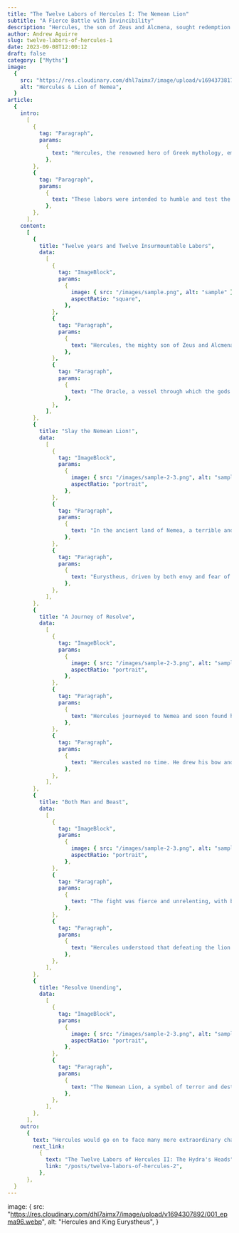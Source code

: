 ```yaml
---
title: "The Twelve Labors of Hercules I: The Nemean Lion"
subtitle: "A Fierce Battle with Invincibility"
description: "Hercules, the son of Zeus and Alcmena, sought redemption for acts committed during a bout of madness inflicted by the jealous goddess Hera. To atone, he sought guidance from the Oracle of Delphi, who commanded him to serve King Eurystheus of Mycenae for twelve years and complete twelve labors."
author: Andrew Aguirre
slug: twelve-labors-of-hercules-1
date: 2023-09-08T12:00:12
draft: false
category: ["Myths"]
image:
  {
    src: "https://res.cloudinary.com/dhl7aimx7/image/upload/v1694373817/001_rvaewf.webp",
    alt: "Hercules & Lion of Nemea",
  }
article:
  {
    intro:
      [
        {
          tag: "Paragraph",
          params:
            {
              text: "Hercules, the renowned hero of Greek mythology, embarked on a remarkable journey to complete the Twelve Labors as an act of penance for a grave and tragic crime he had committed. Driven by remorse and seeking redemption, Hercules was tasked with these seemingly insurmountable challenges by King Eurystheus.",
            },
        },
        {
          tag: "Paragraph",
          params:
            {
              text: "These labors were intended to humble and test the hero's strength, courage, and resolve, as well as to atone for his past actions. Each labor presented a formidable adversary or task, ranging from ferocious beasts to treacherous quests, and together they forged the legend of Hercules, a symbol of resilience and heroism in the face of adversity.",
            },
        },
      ],
    content:
      [
        {
          title: "Twelve years and Twelve Insurmountable Labors",
          data:
            [
              {
                tag: "ImageBlock",
                params:
                  {
                    image: { src: "/images/sample.png", alt: "sample" },
                    aspectRatio: "square",
                  },
              },
              {
                tag: "Paragraph",
                params:
                  {
                    text: "Hercules, the mighty son of Zeus and Alcmena, found himself on a journey of redemption. Having fallen into madness under the influence of the vengeful goddess Hera, Hercules sought a way to cleanse his soul and atone for his past actions. His journey led him to the sacred Oracle of Delphi, where he inquired about how he could find redemption",
                  },
              },
              {
                tag: "Paragraph",
                params:
                  {
                    text: "The Oracle, a vessel through which the gods spoke, revealed Hercules' destiny. To atone for his sins, he must serve King Eurystheus of Mycenae for twelve years and complete twelve seemingly insurmountable labors. Hercules accepted his fate with determination, knowing that this path was his only means of redemption.",
                  },
              },
            ],
        },
        {
          title: "Slay the Nemean Lion!",
          data:
            [
              {
                tag: "ImageBlock",
                params:
                  {
                    image: { src: "/images/sample-2-3.png", alt: "sample" },
                    aspectRatio: "portrait",
                  },
              },
              {
                tag: "Paragraph",
                params:
                  {
                    text: "In the ancient land of Nemea, a terrible and monstrous creature known as the Nemean Lion was causing havoc and striking fear into the hearts of its people. This lion was unlike any other. Its golden fur was not only magnificent but also impenetrable, rendering it invulnerable to the weapons of man. As the lion roamed the region, it left a trail of destruction, terrorizing the countryside and its inhabitants.",
                  },
              },
              {
                tag: "Paragraph",
                params:
                  {
                    text: "Eurystheus, driven by both envy and fear of Hercules' growing legend, eagerly accepted the opportunity to set the first of the Twelve Labors. He commanded Hercules to confront the Nemean Lion, hoping that this formidable adversary would be the end of the mighty hero.",
                  },
              },
            ],
        },
        {
          title: "A Journey of Resolve",
          data:
            [
              {
                tag: "ImageBlock",
                params:
                  {
                    image: { src: "/images/sample-2-3.png", alt: "sample" },
                    aspectRatio: "portrait",
                  },
              },
              {
                tag: "Paragraph",
                params:
                  {
                    text: "Hercules journeyed to Nemea and soon found himself standing before the dark and menacing cave that was the lion's lair. Inside, the air was thick with tension as he ventured deeper into the cave, his senses heightened, and his heart pounding. There, in the dim light, he finally encountered the fearsome Nemean Lion, its majestic golden fur shimmering ominously.",
                  },
              },
              {
                tag: "Paragraph",
                params:
                  {
                    text: "Hercules wasted no time. He drew his bow and loosed a volley of arrows at the lion, but they simply bounced off its impenetrable hide. Realizing that conventional weaponry was futile, Hercules resorted to his unparalleled strength and resolve. With a mighty roar, he charged at the lion and engaged it in a brutal battle.",
                  },
              },
            ],
        },
        {
          title: "Both Man and Beast",
          data:
            [
              {
                tag: "ImageBlock",
                params:
                  {
                    image: { src: "/images/sample-2-3.png", alt: "sample" },
                    aspectRatio: "portrait",
                  },
              },
              {
                tag: "Paragraph",
                params:
                  {
                    text: "The fight was fierce and unrelenting, with both man and beast locked in a life-and-death struggle. Hercules grappled with the lion, attempting to find a weakness in its seemingly invulnerable skin. The earth shook as the two adversaries clashed, and the heavens themselves seemed to hold their breath.",
                  },
              },
              {
                tag: "Paragraph",
                params:
                  {
                    text: "Hercules understood that defeating the lion meant finding a way past its impenetrable defenses. With a remarkable combination of strength and cunning, he grappled with the lion until he gained the upper hand. In a critical moment, as the lion lunged at him with its powerful jaws, Hercules seized the opportunity and, using his bare hands, choked the mighty beast into submission.",
                  },
              },
            ],
        },
        {
          title: "Resolve Unending",
          data:
            [
              {
                tag: "ImageBlock",
                params:
                  {
                    image: { src: "/images/sample-2-3.png", alt: "sample" },
                    aspectRatio: "portrait",
                  },
              },
              {
                tag: "Paragraph",
                params:
                  {
                    text: "The Nemean Lion, a symbol of terror and destruction, was vanquished at last. Hercules, victorious and covered in the lion's golden fur, had accomplished the first of his Twelve Labors. His strength, determination, and heroism shone brightly in the wake of this epic battle, and he had taken the first step on his path to redemption.",
                  },
              },
            ],
        },
      ],
    outro:
      {
        text: "Hercules would go on to face many more extraordinary challenges in his quest for redemption, but the tale of the Nemean Lion's defeat would forever be etched into the annals of Greek mythology, a testament to the indomitable spirit and valor of the great hero.",
        next_link:
          {
            text: "The Twelve Labors of Hercules II: The Hydra's Heads",
            link: "/posts/twelve-labors-of-hercules-2",
          },
      },
  }
---
```


image:
{
src: "https://res.cloudinary.com/dhl7aimx7/image/upload/v1694307892/001_epma96.webp",
alt: "Hercules and King Eurystheus",
}
